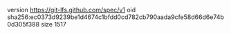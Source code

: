 version https://git-lfs.github.com/spec/v1
oid sha256:ec0373d9239be1d4674c1bfdd0cd782cb790aada9cfe58d66d6e74b0d305f388
size 1517
